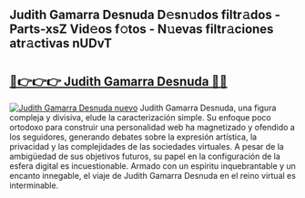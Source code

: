 ## Judith Gamarra Desnuda D𝚎sn𝚞dos filtr𝚊dos - Parts-xsZ Vid𝚎os f𝚘tos - N𝚞evas filtr𝚊ciones atr𝚊ctivas nUDvT

# <h2><a href="http://mb5q5yp.tromn.icu/?c=Judith+Gamarra+Desnuda">🔗👉👉👉 Judith Gamarra Desnuda 🔗🔗</a></h2>

[![Judith Gamarra Desnuda nuevo](https://i.imgur.com/pEAQMta.gif)](http://mb5q5yp.tromn.icu/?c=Judith+Gamarra+Desnuda)
Judith Gamarra Desnuda, una figura compleja y divisiva, elude la caracterización simple. Su enfoque poco ortodoxo para construir una personalidad web ha magnetizado y ofendido a los seguidores, generando debates sobre la expresión artística, la privacidad y las complejidades de las sociedades virtuales. A pesar de la ambigüedad de sus objetivos futuros, su papel en la configuración de la esfera digital es incuestionable. Armado con un espíritu inquebrantable y un encanto innegable, el viaje de Judith Gamarra Desnuda en el reino virtual es interminable.
